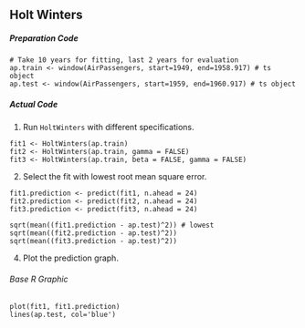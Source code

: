 ## Holt Winters
##### Preparation Code
```
# Take 10 years for fitting, last 2 years for evaluation
ap.train <- window(AirPassengers, start=1949, end=1958.917) # ts object
ap.test <- window(AirPassengers, start=1959, end=1960.917) # ts object
```
##### Actual Code
1. Run `HoltWinters` with different specifications.
```
fit1 <- HoltWinters(ap.train)
fit2 <- HoltWinters(ap.train, gamma = FALSE)
fit3 <- HoltWinters(ap.train, beta = FALSE, gamma = FALSE)
```
2. Select the fit with lowest root mean square error.
```
fit1.prediction <- predict(fit1, n.ahead = 24)
fit2.prediction <- predict(fit2, n.ahead = 24)
fit3.prediction <- predict(fit3, n.ahead = 24)

sqrt(mean((fit1.prediction - ap.test)^2)) # lowest
sqrt(mean((fit2.prediction - ap.test)^2))
sqrt(mean((fit3.prediction - ap.test)^2))
```
4. Plot the prediction graph.
###### Base R Graphic
```
plot(fit1, fit1.prediction)
lines(ap.test, col='blue')
```
